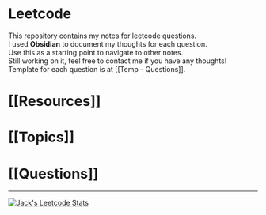 # Leetcode

This repository contains my notes for leetcode questions.  
I used **Obsidian** to document my thoughts for each question.  
Use this as a starting point to navigate to other notes.  
Still working on it, feel free to contact me if you have any thoughts!  
Template for each question is at [[Temp - Questions]].  
# [[Resources]]
# [[Topics]]
# [[Questions]]

---

[![Jack's Leetcode Stats](https://leetcard.jacoblin.cool/JackChen890311?theme=dark&ext=heatmap)](https://leetcode.com/u/JackChen890311/)
